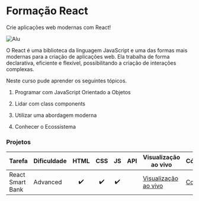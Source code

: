 # Formação React
Crie aplicações web modernas com React!

![Alu](https://images.unsplash.com/photo-1633356122544-f134324a6cee?ixlib=rb-4.0.3&ixid=MnwxMjA3fDB8MHxwaG90by1wYWdlfHx8fGVufDB8fHx8&auto=format&fit=crop&w=1470&q=80)

O React é uma biblioteca da linguagem JavaScript e uma das formas mais modernas para a criação de aplicações web. Ela trabalha de forma declarativa, eficiente e flexível, possibilitando a criação de interações complexas.

Neste curso pude aprender os seguintes tópicos.

1. Programar com JavaScript Orientado a Objetos

2. Lidar com class components

3. Utilizar uma abordagem moderna

4. Conhecer o Ecossistema


### Projetos

| Tarefa                                                 | Dificuldade    | HTML | CSS | JS  | API | Visualização ao vivo                                                                                                                          | Código                                                                        |
| ------------------------------------------------------ | ----------    | :--: | :-: | :-: | :-: | --------------------------------------------------------------------------------------------------------------------------------------  | --------------------------------------------------------------------------- |
| React Smart Bank                                       | Advanced     | ✔️    | ✔️  | ✔️  |     | [ Visualização ao vivo](https://react-smart-bank.vercel.app/)           | [Code](./challenges/rest-countries-api-with-color-theme-switcher)           |




